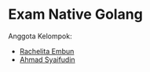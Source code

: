 # Exam Native Golang
Anggota Kelompok:
- [Rachelita Embun](https://github.com/Rachelembun16/)
- [Ahmad Syaifudin](https://github.com/iniudin/)